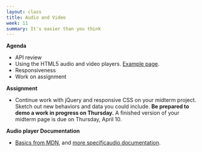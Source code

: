 ```yaml
---
layout: class
title: Audio and Video
week: 11
summary: It's easier than you think
---
```


**Agenda**

* API review
* Using the HTML5 audio and video players. [Example page](http://tysone.github.io/2014-columbia-projects/Josh_Keller/javascript/audio.html).
* Responsiveness
* Work on assignment

**Assignment**

* Continue work with jQuery and responsive CSS on your midterm project. Sketch out new behaviors and data you could include. <b>Be prepared to demo a work in progress on Thursday.</b> A finished version of your midterm page is due on Thursday, April 10.

**Audio player Documentation**

* [Basics from MDN](https://developer.mozilla.org/en-US/docs/Web/Guide/HTML/Using_HTML5_audio_and_video), and [more specificaudio documentation](https://developer.mozilla.org/en-US/docs/Web/HTML/Element/audio).